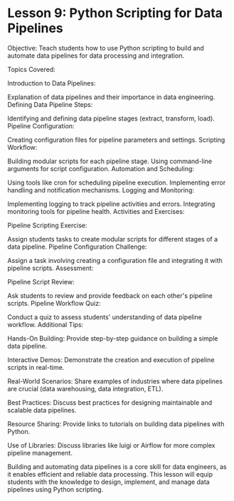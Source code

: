 # Lesson 9: Python Scripting for Data Pipelines

Objective: Teach students how to use Python scripting to build and automate data pipelines for data processing and integration.

Topics Covered:

Introduction to Data Pipelines:

Explanation of data pipelines and their importance in data engineering.
Defining Data Pipeline Steps:

Identifying and defining data pipeline stages (extract, transform, load).
Pipeline Configuration:

Creating configuration files for pipeline parameters and settings.
Scripting Workflow:

Building modular scripts for each pipeline stage.
Using command-line arguments for script configuration.
Automation and Scheduling:

Using tools like cron for scheduling pipeline execution.
Implementing error handling and notification mechanisms.
Logging and Monitoring:

Implementing logging to track pipeline activities and errors.
Integrating monitoring tools for pipeline health.
Activities and Exercises:

Pipeline Scripting Exercise:

Assign students tasks to create modular scripts for different stages of a data pipeline.
Pipeline Configuration Challenge:

Assign a task involving creating a configuration file and integrating it with pipeline scripts.
Assessment:

Pipeline Script Review:

Ask students to review and provide feedback on each other's pipeline scripts.
Pipeline Workflow Quiz:

Conduct a quiz to assess students' understanding of data pipeline workflow.
Additional Tips:

Hands-On Building: Provide step-by-step guidance on building a simple data pipeline.

Interactive Demos: Demonstrate the creation and execution of pipeline scripts in real-time.

Real-World Scenarios: Share examples of industries where data pipelines are crucial (data warehousing, data integration, ETL).

Best Practices: Discuss best practices for designing maintainable and scalable data pipelines.

Resource Sharing: Provide links to tutorials on building data pipelines with Python.

Use of Libraries: Discuss libraries like luigi or Airflow for more complex pipeline management.

Building and automating data pipelines is a core skill for data engineers, as it enables efficient and reliable data processing. This lesson will equip students with the knowledge to design, implement, and manage data pipelines using Python scripting.
